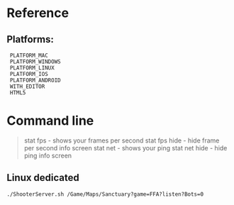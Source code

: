 
# Reference

## Platforms:

     PLATFORM_MAC
     PLATFORM_WINDOWS
     PLATFORM_LINUX
     PLATFORM_IOS
     PLATFORM_ANDROID
     WITH_EDITOR
     HTML5

# Command line
> stat fps - shows your frames per second
> stat fps hide - hide frame per second info screen
> stat net - shows your ping
> stat net hide - hide ping info screen

## Linux dedicated

```
./ShooterServer.sh /Game/Maps/Sanctuary?game=FFA?listen?Bots=0
```
